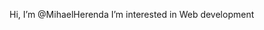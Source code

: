 Hi, I’m @MihaelHerenda
I’m interested in Web development

<!---
MihaelHerenda/MihaelHerenda is a ✨ special ✨ repository because its `README.md` (this file) appears on your GitHub profile.
You can click the Preview link to take a look at your changes.
--->
